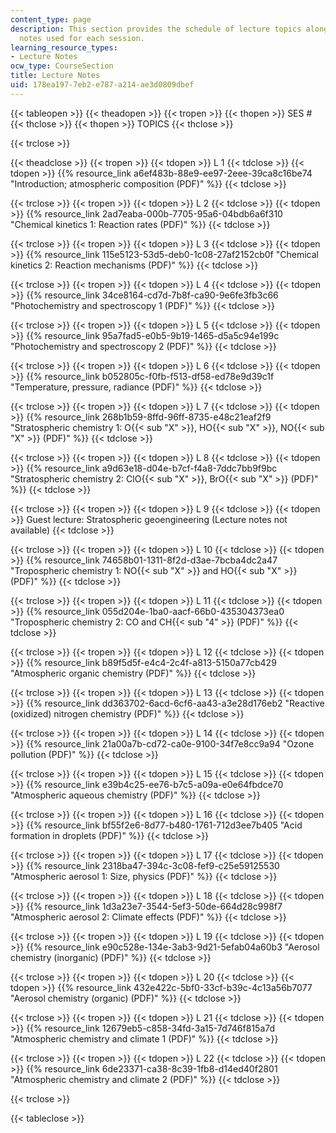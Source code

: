 ```yaml
---
content_type: page
description: This section provides the schedule of lecture topics along with the lecture
  notes used for each session.
learning_resource_types:
- Lecture Notes
ocw_type: CourseSection
title: Lecture Notes
uid: 178ea197-7eb2-e787-a214-ae3d0809dbef
---
```

{{< tableopen >}}
{{< theadopen >}}
{{< tropen >}}
{{< thopen >}}
SES #
{{< thclose >}}
{{< thopen >}}
TOPICS
{{< thclose >}}

{{< trclose >}}

{{< theadclose >}}
{{< tropen >}}
{{< tdopen >}}
L 1
{{< tdclose >}}
{{< tdopen >}}
{{% resource_link a6ef483b-88e9-ee97-2eee-39ca8c16be74 "Introduction; atmospheric composition (PDF)" %}}
{{< tdclose >}}

{{< trclose >}}
{{< tropen >}}
{{< tdopen >}}
L 2
{{< tdclose >}}
{{< tdopen >}}
{{% resource_link 2ad7eaba-000b-7705-95a6-04bdb6a6f310 "Chemical kinetics 1: Reaction rates (PDF)" %}}
{{< tdclose >}}

{{< trclose >}}
{{< tropen >}}
{{< tdopen >}}
L 3
{{< tdclose >}}
{{< tdopen >}}
{{% resource_link 115e5123-53d5-deb0-1c08-27af2152cb0f "Chemical kinetics 2: Reaction mechanisms (PDF)" %}}
{{< tdclose >}}

{{< trclose >}}
{{< tropen >}}
{{< tdopen >}}
L 4
{{< tdclose >}}
{{< tdopen >}}
{{% resource_link 34ce8164-cd7d-7b8f-ca90-9e6fe3fb3c66 "Photochemistry and spectroscopy 1 (PDF)" %}}
{{< tdclose >}}

{{< trclose >}}
{{< tropen >}}
{{< tdopen >}}
L 5
{{< tdclose >}}
{{< tdopen >}}
{{% resource_link 95a7fad5-e0b5-9b19-1465-d5a5c94e199c "Photochemistry and spectroscopy 2 (PDF)" %}}
{{< tdclose >}}

{{< trclose >}}
{{< tropen >}}
{{< tdopen >}}
L 6
{{< tdclose >}}
{{< tdopen >}}
{{% resource_link b052805c-f0fb-f513-df58-ed78e9d39c1f "Temperature, pressure, radiance (PDF)" %}}
{{< tdclose >}}

{{< trclose >}}
{{< tropen >}}
{{< tdopen >}}
L 7
{{< tdclose >}}
{{< tdopen >}}
{{% resource_link 268b1b59-8ffd-96ff-8735-e48c21eaf2f9 "Stratospheric chemistry 1: O{{< sub \"X\" >}}, HO{{< sub \"X\" >}}, NO{{< sub \"X\" >}} (PDF)" %}}
{{< tdclose >}}

{{< trclose >}}
{{< tropen >}}
{{< tdopen >}}
L 8
{{< tdclose >}}
{{< tdopen >}}
{{% resource_link a9d63e18-d04e-b7cf-f4a8-7ddc7bb9f9bc "Stratospheric chemistry 2: ClO{{< sub \"X\" >}}, BrO{{< sub \"X\" >}} (PDF)" %}}
{{< tdclose >}}

{{< trclose >}}
{{< tropen >}}
{{< tdopen >}}
L 9
{{< tdclose >}}
{{< tdopen >}}
Guest lecture: Stratospheric geoengineering (Lecture notes not available)
{{< tdclose >}}

{{< trclose >}}
{{< tropen >}}
{{< tdopen >}}
L 10
{{< tdclose >}}
{{< tdopen >}}
{{% resource_link 74658b01-1311-8f2d-d3ae-7bcba4dc2a47 "Tropospheric chemistry 1: NO{{< sub \"X\" >}} and HO{{< sub \"X\" >}} (PDF)" %}}
{{< tdclose >}}

{{< trclose >}}
{{< tropen >}}
{{< tdopen >}}
L 11
{{< tdclose >}}
{{< tdopen >}}
{{% resource_link 055d204e-1ba0-aacf-66b0-435304373ea0 "Tropospheric chemistry 2: CO and CH{{< sub \"4\" >}} (PDF)" %}}
{{< tdclose >}}

{{< trclose >}}
{{< tropen >}}
{{< tdopen >}}
L 12
{{< tdclose >}}
{{< tdopen >}}
{{% resource_link b89f5d5f-e4c4-2c4f-a813-5150a77cb429 "Atmospheric organic chemistry (PDF)" %}}
{{< tdclose >}}

{{< trclose >}}
{{< tropen >}}
{{< tdopen >}}
L 13
{{< tdclose >}}
{{< tdopen >}}
{{% resource_link dd363702-6acd-6cf6-aa43-a3e28d176eb2 "Reactive (oxidized) nitrogen chemistry (PDF)" %}}
{{< tdclose >}}

{{< trclose >}}
{{< tropen >}}
{{< tdopen >}}
L 14
{{< tdclose >}}
{{< tdopen >}}
{{% resource_link 21a00a7b-cd72-ca0e-9100-34f7e8cc9a94 "Ozone pollution (PDF)" %}}
{{< tdclose >}}

{{< trclose >}}
{{< tropen >}}
{{< tdopen >}}
L 15
{{< tdclose >}}
{{< tdopen >}}
{{% resource_link e39b4c25-ee76-b7c5-a09a-e0e64fbdce70 "Atmospheric aqueous chemistry (PDF)" %}}
{{< tdclose >}}

{{< trclose >}}
{{< tropen >}}
{{< tdopen >}}
L 16
{{< tdclose >}}
{{< tdopen >}}
{{% resource_link bf55f2e6-8d77-b480-1761-712d3ee7b405 "Acid formation in droplets (PDF)" %}}
{{< tdclose >}}

{{< trclose >}}
{{< tropen >}}
{{< tdopen >}}
L 17
{{< tdclose >}}
{{< tdopen >}}
{{% resource_link 2318ba47-394c-3c08-fef9-c25e59125530 "Atmospheric aerosol 1: Size, physics (PDF)" %}}
{{< tdclose >}}

{{< trclose >}}
{{< tropen >}}
{{< tdopen >}}
L 18
{{< tdclose >}}
{{< tdopen >}}
{{% resource_link 1d3a23e7-3544-5ef3-50de-664d28c998f7 "Atmospheric aerosol 2: Climate effects (PDF)" %}}
{{< tdclose >}}

{{< trclose >}}
{{< tropen >}}
{{< tdopen >}}
L 19
{{< tdclose >}}
{{< tdopen >}}
{{% resource_link e90c528e-134e-3ab3-9d21-5efab04a60b3 "Aerosol chemistry (inorganic) (PDF)" %}}
{{< tdclose >}}

{{< trclose >}}
{{< tropen >}}
{{< tdopen >}}
L 20
{{< tdclose >}}
{{< tdopen >}}
{{% resource_link 432e422c-5bf0-33cf-b39c-4c13a56b7077 "Aerosol chemistry (organic) (PDF)" %}}
{{< tdclose >}}

{{< trclose >}}
{{< tropen >}}
{{< tdopen >}}
L 21
{{< tdclose >}}
{{< tdopen >}}
{{% resource_link 12679eb5-c858-34fd-3a15-7d746f815a7d "Atmospheric chemistry and climate 1 (PDF)" %}}
{{< tdclose >}}

{{< trclose >}}
{{< tropen >}}
{{< tdopen >}}
L 22
{{< tdclose >}}
{{< tdopen >}}
{{% resource_link 6de23371-ca38-8c39-1fb8-d14ed40f2801 "Atmospheric chemistry and climate 2 (PDF)" %}}
{{< tdclose >}}

{{< trclose >}}

{{< tableclose >}}